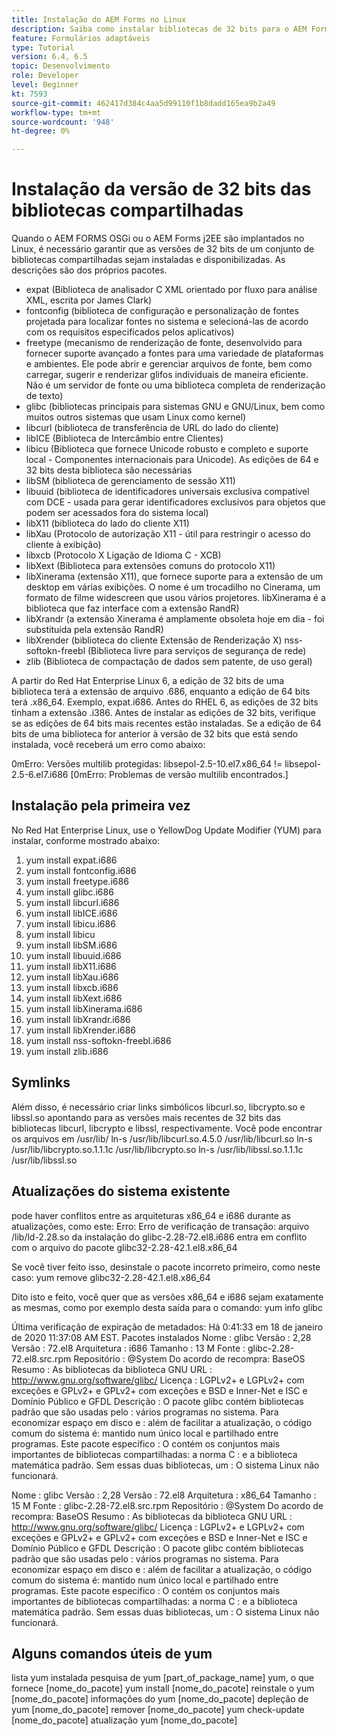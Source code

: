 ```yaml
---
title: Instalação do AEM Forms no Linux
description: Saiba como instalar bibliotecas de 32 bits para o AEM Forms para funcionar na instalação do Linux.
feature: Formulários adaptáveis
type: Tutorial
version: 6.4, 6.5
topic: Desenvolvimento
role: Developer
level: Beginner
kt: 7593
source-git-commit: 462417d384c4aa5d99110f1b8dadd165ea9b2a49
workflow-type: tm+mt
source-wordcount: '948'
ht-degree: 0%

---
```



# Instalação da versão de 32 bits das bibliotecas compartilhadas

Quando o AEM FORMS OSGi ou o AEM Forms j2EE são implantados no Linux, é necessário garantir que as versões de 32 bits de um conjunto de bibliotecas compartilhadas sejam instaladas e disponibilizadas.  As descrições são dos próprios pacotes.

* expat (Biblioteca de analisador C XML orientado por fluxo para análise XML, escrita por James Clark)
* fontconfig (biblioteca de configuração e personalização de fontes projetada para localizar fontes no sistema e selecioná-las de acordo com os requisitos especificados pelos aplicativos)
* freetype (mecanismo de renderização de fonte, desenvolvido para fornecer suporte avançado a fontes para uma variedade de plataformas e ambientes. Ele pode abrir e gerenciar arquivos de fonte, bem como carregar, sugerir e renderizar glifos individuais de maneira eficiente. Não é um servidor de fonte ou uma biblioteca completa de renderização de texto)
* glibc (bibliotecas principais para sistemas GNU e GNU/Linux, bem como muitos outros sistemas que usam Linux como kernel)
* libcurl (biblioteca de transferência de URL do lado do cliente)
* libICE (Biblioteca de Intercâmbio entre Clientes)
* libicu (Biblioteca que fornece Unicode robusto e completo e suporte local - Componentes internacionais para Unicode). As edições de 64 e 32 bits desta biblioteca são necessárias
* libSM (biblioteca de gerenciamento de sessão X11)
* libuuid (biblioteca de identificadores universais exclusiva compatível com DCE - usada para gerar identificadores exclusivos para objetos que podem ser acessados fora do sistema local)
* libX11 (biblioteca do lado do cliente X11)
* libXau (Protocolo de autorização X11 - útil para restringir o acesso do cliente à exibição)
* libxcb (Protocolo X Ligação de Idioma C - XCB)
* libXext (Biblioteca para extensões comuns do protocolo X11)
* libXinerama (extensão X11), que fornece suporte para a extensão de um desktop em várias exibições. O nome é um trocadilho no Cinerama, um formato de filme widescreen que usou vários projetores. libXinerama é a biblioteca que faz interface com a extensão RandR)
* libXrandr (a extensão Xinerama é amplamente obsoleta hoje em dia - foi substituída pela extensão RandR)
* libXrender (biblioteca do cliente Extensão de Renderização X)
nss-softokn-freebl (Biblioteca livre para serviços de segurança de rede)
* zlib (Biblioteca de compactação de dados sem patente, de uso geral)

A partir do Red Hat Enterprise Linux 6, a edição de 32 bits de uma biblioteca terá a extensão de arquivo .686, enquanto a edição de 64 bits terá .x86_64. Exemplo, expat.i686. Antes do RHEL 6, as edições de 32 bits tinham a extensão .i386. Antes de instalar as edições de 32 bits, verifique se as edições de 64 bits mais recentes estão instaladas. Se a edição de 64 bits de uma biblioteca for anterior à versão de 32 bits que está sendo instalada, você receberá um erro como abaixo:

0mErro: Versões multilib protegidas: libsepol-2.5-10.el7.x86_64 != libsepol-2.5-6.el7.i686 [0mErro: Problemas de versão multilib encontrados.]

## Instalação pela primeira vez

No Red Hat Enterprise Linux, use o YellowDog Update Modifier (YUM) para instalar, conforme mostrado abaixo:

1. yum install expat.i686
2. yum install fontconfig.i686
3. yum install freetype.i686
4. yum install glibc.i686
5. yum install libcurl.i686
6. yum install libICE.i686
7. yum install libicu.i686
8. yum install libicu
9. yum install libSM.i686
10. yum install libuuid.i686
11. yum install libX11.i686
12. yum install libXau.i686
13. yum install libxcb.i686
14. yum install libXext.i686
15. yum install libXinerama.i686
16. yum install libXrandr.i686
17. yum install libXrender.i686
18. yum install nss-softokn-freebl.i686
19. yum install zlib.i686

## Symlinks

Além disso, é necessário criar links simbólicos libcurl.so, libcrypto.so e libssl.so apontando para as versões mais recentes de 32 bits das bibliotecas libcurl, libcrypto e libssl, respectivamente. Você pode encontrar os arquivos em /usr/lib/
ln-s /usr/lib/libcurl.so.4.5.0 /usr/lib/libcurl.so
ln-s /usr/lib/libcrypto.so.1.1.1c /usr/lib/libcrypto.so
ln-s /usr/lib/libssl.so.1.1.1c /usr/lib/libssl.so

## Atualizações do sistema existente

pode haver conflitos entre as arquiteturas x86_64 e i686 durante as atualizações, como este:
Erro: Erro de verificação de transação:
arquivo /lib/ld-2.28.so da instalação do glibc-2.28-72.el8.i686 entra em conflito com o arquivo do pacote glibc32-2.28-42.1.el8.x86_64

Se você tiver feito isso, desinstale o pacote incorreto primeiro, como neste caso:
yum remove glibc32-2.28-42.1.el8.x86_64

Dito isto e feito, você quer que as versões x86_64 e i686 sejam exatamente as mesmas, como por exemplo desta saída para o comando:
yum info glibc

Última verificação de expiração de metadados: Há 0:41:33 em 18 de janeiro de 2020 11:37:08 AM EST.
Pacotes instalados
Nome : glibc
Versão : 2,28
Versão : 72.el8
Arquitetura : i686
Tamanho : 13 M
Fonte : glibc-2.28-72.el8.src.rpm
Repositório : @System
Do acordo de recompra: BaseOS
Resumo : As bibliotecas da biblioteca GNU
URL : http://www.gnu.org/software/glibc/
Licença : LGPLv2+ e LGPLv2+ com exceções e GPLv2+ e GPLv2+ com exceções e BSD e Inner-Net e ISC e Domínio Público e GFDL
Descrição : O pacote glibc contém bibliotecas padrão que são usadas pelo : vários programas no sistema. Para economizar espaço em disco e : além de facilitar a atualização, o código comum do sistema é: mantido num único local e partilhado entre programas. Este pacote específico : O contém os conjuntos mais importantes de bibliotecas compartilhadas: a norma C : e a biblioteca matemática padrão. Sem essas duas bibliotecas, um : O sistema Linux não funcionará.

Nome : glibc
Versão : 2,28
Versão : 72.el8
Arquitetura : x86_64
Tamanho : 15 M
Fonte : glibc-2.28-72.el8.src.rpm
Repositório : @System
Do acordo de recompra: BaseOS
Resumo : As bibliotecas da biblioteca GNU
URL : http://www.gnu.org/software/glibc/
Licença : LGPLv2+ e LGPLv2+ com exceções e GPLv2+ e GPLv2+ com exceções e BSD e Inner-Net e ISC e Domínio Público e GFDL
Descrição : O pacote glibc contém bibliotecas padrão que são usadas pelo : vários programas no sistema. Para economizar espaço em disco e : além de facilitar a atualização, o código comum do sistema é: mantido num único local e partilhado entre programas. Este pacote específico : O contém os conjuntos mais importantes de bibliotecas compartilhadas: a norma C : e a biblioteca matemática padrão. Sem essas duas bibliotecas, um : O sistema Linux não funcionará.

## Alguns comandos úteis de yum

lista yum instalada
pesquisa de yum [part_of_package_name]
yum, o que fornece [nome_do_pacote]
yum install [nome_do_pacote]
reinstale o yum [nome_do_pacote]
informações do yum [nome_do_pacote]
depleção de yum [nome_do_pacote]
remover [nome_do_pacote]
yum check-update [nome_do_pacote]
atualização yum [nome_do_pacote]
